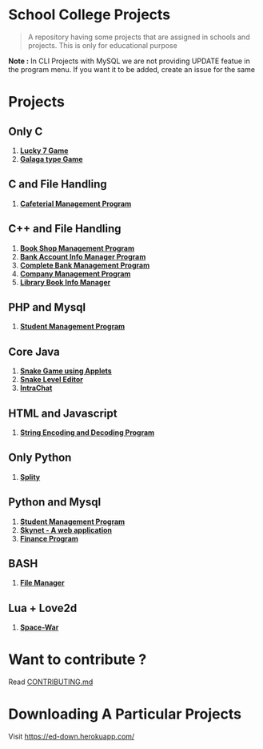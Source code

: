 # School College Projects
> A repository having some projects that are assigned in schools and projects. This is only for educational purpose

**Note :** In CLI Projects with MySQL we are not providing UPDATE featue in the program menu. If you want it to be added, create an issue for the same

# Projects

## Only C
1. [**Lucky 7 Game**](https://github.com/tbhaxor/educational_projects/tree/master/C/LUCKY_7)
2. [**Galaga type Game**](https://github.com/vkoshti/Galaga)

## C and File Handling
1. [**Cafeterial Management Program**](https://github.com/tbhaxor/educational_projects/tree/master/C_AND_FILE_HANDLING/CAFETERIA_ODERING_PROGRAM)
## C++ and File Handling
1. [**Book Shop Management Program**](https://github.com/tbhaxor/educational_projects/tree/master/CPP_AND_FILE_HANDLING/BOOK_SHOP_MANAGEMENT)
2. [**Bank Account Info Manager Program**](https://github.com/tbhaxor/educational_projects/tree/master/CPP_AND_FILE_HANDLING/BANK_ACCOUNT_INFO_MANAGER)
3. [**Complete Bank Management Program**](https://github.com/tbhaxor/educational_projects/tree/master/CPP_AND_FILE_HANDLING/COMPLETE_BANK_MANAGEMENT_PROGRAM)
4. [**Company Management Program**](https://github.com/tbhaxor/educational_projects/tree/master/CPP_AND_FILE_HANDLING/COMPANY_MANAGEMENT_PROGRAM)
5. [**Library Book Info Manager**](https://github.com/tbhaxor/educational_projects/tree/master/CPP_AND_FILE_HANDLING/LIBRARY_MANAGEMENT_PROGRAM)

## PHP and Mysql
1. [**Student Management Program**](https://github.com/tbhaxor/educational_projects/tree/master/PHP_AND_MYSQL/STUDENT_MANAGEMENT)

## Core Java
1. [**Snake Game using Applets**](https://github.com/tbhaxor/educational_projects/tree/master/CORE_JAVA/SNAKE_GAME)
2. [**Snake Level Editor**](https://github.com/mahir1010/Snake_Level_Editor)
3. [**IntraChat**](https://github.com/vkoshti/IntraChat)

## HTML and Javascript
1. [**String Encoding and Decoding Program**](https://github.com/tbhaxor/educational_projects/tree/master/HTML_AND_JAVASCRIPT/ENCODING_AND_DECODING_PROGRAM)

## Only Python
1. [**Splity**](https://github.com/tbhaxor/educational_projects/tree/master/PYTHON/FILE_SPLITTER_AND_JOINER)

## Python and Mysql
1. [**Student Management Program**](https://github.com/tbhaxor/educational_projects/tree/master/PYTHON_AND_MYSQL/STUDENT_MANAGEMENT)
2. [**Skynet - A web application**](https://github.com/tbhaxor/educational_projects/tree/master/PYTHON_AND_MYSQL/SIMPLE_WEB_APPLICATION_USING_FLASK)
3. [**Finance Program**](https://github.com/tbhaxor/educational_projects/tree/master/PYTHON_AND_MYSQL/FINANCE_PROGRAM_USING_FLASK)

## BASH  
1. [**File Manager**](https://github.com/tbhaxor/educational_projects/tree/master/SIMPLE_BASH/FILE_MANAGER)

## Lua + Love2d
1. [**Space-War**](https://github.com/bhattsameer/Space-War)


# Want to contribute ?
Read [CONTRIBUTING.md](https://github.com/tbhaxor/educational_projects/blob/master/CONTRIBUTING.md)


# Downloading A Particular Projects
Visit https://ed-down.herokuapp.com/


